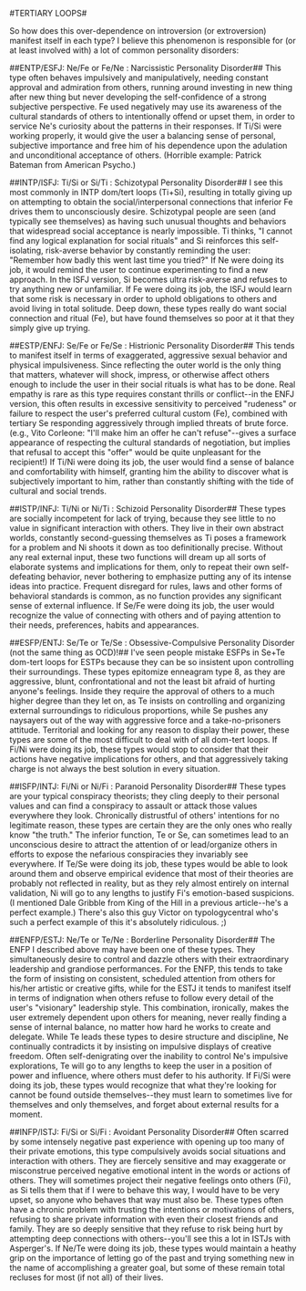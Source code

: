 #TERTIARY LOOPS#

So how does this over-dependence on introversion (or extroversion) manifest itself in each type? I believe this phenomenon is responsible for (or at least involved with) a lot of common personality disorders:


##ENTP/ESFJ: Ne/Fe or Fe/Ne : Narcissistic Personality Disorder##
This type often behaves impulsively and manipulatively, needing constant approval and admiration from others, running around investing in new thing after new thing but never developing the self-confidence of a strong subjective perspective. Fe used negatively may use its awareness of the cultural standards of others to intentionally offend or upset them, in order to service Ne's curiosity about the patterns in their responses. If Ti/Si were working properly, it would give the user a balancing sense of personal, subjective importance and free him of his dependence upon the adulation and unconditional acceptance of others. (Horrible example: Patrick Bateman from American Psycho.)


##INTP/ISFJ: Ti/Si or Si/Ti : Schizotypal Personality Disorder##
I see this most commonly in INTP dom/tert loops (Ti+Si), resulting in totally giving up on attempting to obtain the social/interpersonal connections that inferior Fe drives them to unconsciously desire. Schizotypal people are seen (and typically see themselves) as having such unusual thoughts and behaviors that widespread social acceptance is nearly impossible. Ti thinks, "I cannot find any logical explanation for social rituals" and Si reinforces this self-isolating, risk-averse behavior by constantly reminding the user: "Remember how badly this went last time you tried?" If Ne were doing its job, it would remind the user to continue experimenting to find a new approach. In the ISFJ version, Si becomes ultra risk-averse and refuses to try anything new or unfamiliar. If Fe were doing its job, the ISFJ would learn that some risk is necessary in order to uphold obligations to others and avoid living in total solitude. Deep down, these types really do want social connection and ritual (Fe), but have found themselves so poor at it that they simply give up trying.


##ESTP/ENFJ: Se/Fe or Fe/Se : Histrionic Personality Disorder##
This tends to manifest itself in terms of exaggerated, aggressive sexual behavior and physical impulsiveness. Since reflecting the outer world is the only thing that matters, whatever will shock, impress, or otherwise affect others enough to include the user in their social rituals is what has to be done. Real empathy is rare as this type requires constant thrills or conflict--in the ENFJ version, this often results in excessive sensitivity to perceived "rudeness" or failure to respect the user's preferred cultural custom (Fe), combined with tertiary Se responding aggressively through implied threats of brute force. (e.g., Vito Corleone: "I'll make him an offer he can't refuse"--gives a surface appearance of respecting the cultural standards of negotiation, but implies that refusal to accept this "offer" would be quite unpleasant for the recipient!) If Ti/Ni were doing its job, the user would find a sense of balance and comfortability with himself, granting him the ability to discover what is subjectively important to him, rather than constantly shifting with the tide of cultural and social trends.


##ISTP/INFJ: Ti/Ni or Ni/Ti : Schizoid Personality Disorder##
These types are socially incompetent for lack of trying, because they see little to no value in significant interaction with others. They live in their own abstract worlds, constantly second-guessing themselves as Ti poses a framework for a problem and Ni shoots it down as too definitionally precise. Without any real external input, these two functions will dream up all sorts of elaborate systems and implications for them, only to repeat their own self-defeating behavior, never bothering to emphasize putting any of its intense ideas into practice. Frequent disregard for rules, laws and other forms of behavioral standards is common, as no function provides any significant sense of external influence. If Se/Fe were doing its job, the user would recognize the value of connecting with others and of paying attention to their needs, preferences, habits and appearances.


##ESFP/ENTJ: Se/Te or Te/Se : Obsessive-Compulsive Personality Disorder (not the same thing as OCD)!##
I've seen people mistake ESFPs in Se+Te dom-tert loops for ESTPs because they can be so insistent upon controlling their surroundings. These types epitomize enneagram type 8, as they are aggressive, blunt, confrontational and not the least bit afraid of hurting anyone's feelings. Inside they require the approval of others to a much higher degree than they let on, as Te insists on controlling and organizing external surroundings to ridiculous proportions, while Se pushes any naysayers out of the way with aggressive force and a take-no-prisoners attitude. Territorial and looking for any reason to display their power, these types are some of the most difficult to deal with of all dom-tert loops. If Fi/Ni were doing its job, these types would stop to consider that their actions have negative implications for others, and that aggressively taking charge is not always the best solution in every situation.


##ISFP/INTJ: Fi/Ni or Ni/Fi : Paranoid Personality Disorder##
These types are your typical conspiracy theorists; they cling deeply to their personal values and can find a conspiracy to assault or attack those values everywhere they look. Chronically distrustful of others' intentions for no legitimate reason, these types are certain they are the only ones who really know "the truth." The inferior function, Te or Se, can sometimes lead to an unconscious desire to attract the attention of or lead/organize others in efforts to expose the nefarious conspiracies they invariably see everywhere. If Te/Se were doing its job, these types would be able to look around them and observe empirical evidence that most of their theories are probably not reflected in reality, but as they rely almost entirely on internal validation, Ni will go to any lengths to justify Fi's emotion-based suspicions. (I mentioned Dale Gribble from King of the Hill in a previous article--he's a perfect example.) There's also this guy Victor on typologycentral who's such a perfect example of this it's absolutely ridiculous. ;)


##ENFP/ESTJ: Ne/Te or Te/Ne : Borderline Personality Disorder##
The ENFP I described above may have been one of these types. They simultaneously desire to control and dazzle others with their extraordinary leadership and grandiose performances. For the ENFP, this tends to take the form of insisting on consistent, scheduled attention from others for his/her artistic or creative gifts, while for the ESTJ it tends to manifest itself in terms of indignation when others refuse to follow every detail of the user's "visionary" leadership style. This combination, ironically, makes the user extremely dependent upon others for meaning, never really finding a sense of internal balance, no matter how hard he works to create and delegate. While Te leads these types to desire structure and discipline, Ne continually contradicts it by insisting on impulsive displays of creative freedom. Often self-denigrating over the inability to control Ne's impulsive explorations, Te will go to any lengths to keep the user in a position of power and influence, where others must defer to his authority. If Fi/Si were doing its job, these types would recognize that what they're looking for cannot be found outside themselves--they must learn to sometimes live for themselves and only themselves, and forget about external results for a moment.


##INFP/ISTJ: Fi/Si or Si/Fi : Avoidant Personality Disorder##
 Often scarred by some intensely negative past experience with opening up too many of their private emotions, this type compulsively avoids social situations and interaction with others. They are fiercely sensitive and may exaggerate or misconstrue perceived negative emotional intent in the words or actions of others. They will sometimes project their negative feelings onto others (Fi), as Si tells them that if I were to behave this way, I would have to be very upset, so anyone who behaves that way must also be. These types often have a chronic problem with trusting the intentions or motivations of others, refusing to share private information with even their closest friends and family. They are so deeply sensitive that they refuse to risk being hurt by attempting deep connections with others--you'll see this a lot in ISTJs with Asperger's. If Ne/Te were doing its job, these types would maintain a heathy grip on the importance of letting go of the past and trying something new in the name of accomplishing a greater goal, but some of these remain total recluses for most (if not all) of their lives.